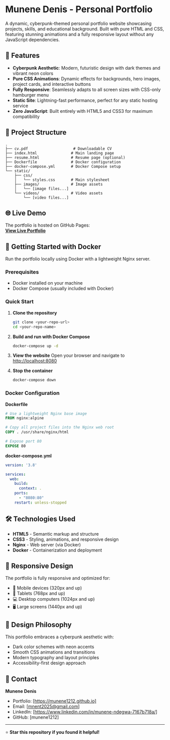 # Munene Denis - Personal Portfolio

A dynamic, cyberpunk-themed personal portfolio website showcasing projects, skills, and educational background. Built with pure HTML and CSS, featuring stunning animations and a fully responsive layout without any JavaScript dependencies.

## 🚀 Features

- **Cyberpunk Aesthetic**: Modern, futuristic design with dark themes and vibrant neon colors
- **Pure CSS Animations**: Dynamic effects for backgrounds, hero images, project cards, and interactive buttons
- **Fully Responsive**: Seamlessly adapts to all screen sizes with CSS-only hamburger menu
- **Static Site**: Lightning-fast performance, perfect for any static hosting service
- **Zero JavaScript**: Built entirely with HTML5 and CSS3 for maximum compatibility

## 📁 Project Structure

```
.
├── cv.pdf                    # Downloadable CV
├── index.html               # Main landing page
├── resume.html              # Resume page (optional)
├── Dockerfile               # Docker configuration
├── docker-compose.yml       # Docker Compose setup
└── static/
    ├── css/
    │   └── styles.css       # Main stylesheet
    ├── images/              # Image assets
    │   └── [image files...]
    └── videos/              # Video assets
        └── [video files...]
```

## 🌐 Live Demo

The portfolio is hosted on GitHub Pages:  
**[View Live Portfolio](https://munene1212.github.io)**

## 🐳 Getting Started with Docker

Run the portfolio locally using Docker with a lightweight Nginx server.

### Prerequisites

- Docker installed on your machine
- Docker Compose (usually included with Docker)

### Quick Start

1. **Clone the repository**
   ```bash
   git clone <your-repo-url>
   cd <your-repo-name>
   ```

2. **Build and run with Docker Compose**
   ```bash
   docker-compose up -d
   ```

3. **View the website**
   Open your browser and navigate to [http://localhost:8080](http://localhost:8080)

4. **Stop the container**
   ```bash
   docker-compose down
   ```

### Docker Configuration

**Dockerfile**
```dockerfile
# Use a lightweight Nginx base image
FROM nginx:alpine

# Copy all project files into the Nginx web root
COPY . /usr/share/nginx/html

# Expose port 80
EXPOSE 80
```

**docker-compose.yml**
```yaml
version: '3.8'

services:
  web:
    build:
      context: .
    ports:
      - "8080:80"
    restart: unless-stopped
```

## 🛠️ Technologies Used

- **HTML5** - Semantic markup and structure
- **CSS3** - Styling, animations, and responsive design
- **Nginx** - Web server (via Docker)
- **Docker** - Containerization and deployment

## 📱 Responsive Design

The portfolio is fully responsive and optimized for:
- 📱 Mobile devices (320px and up)
- 📱 Tablets (768px and up)
- 💻 Desktop computers (1024px and up)
- 🖥️ Large screens (1440px and up)

## 🎨 Design Philosophy

This portfolio embraces a cyberpunk aesthetic with:
- Dark color schemes with neon accents
- Smooth CSS animations and transitions
- Modern typography and layout principles
- Accessibility-first design approach

## 📧 Contact

**Munene Denis**
- Portfolio: [https://munene1212.github.io]
- Email: [mnent2025@gmail.com]
- LinkedIn: [https://www.linkedin.com/in/munene-ndegwa-7167b718a/]
- GitHub: [munene1212]

---

⭐ **Star this repository if you found it helpful!**

